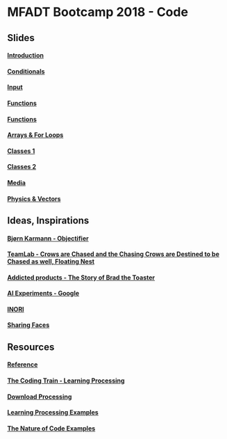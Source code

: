 # MFADT Bootcamp 2018 - Code

## Slides
#### [Introduction](https://docs.google.com/presentation/d/1KLPzJqshiCjFl4wh9oBE0YdIqQGHxcl02zEDNwgMpmQ/edit?usp=sharing)

#### [Conditionals](https://docs.google.com/presentation/d/14r8hctssLJ2s6L97N917AmYNC-KVfCSY3niBR9MpgZA/edit?usp=sharing)

#### [Input](https://docs.google.com/presentation/d/1HGT_LVbB-E3tq2Xqm_f6T7TfOKl0zZy-gFlMhKYKlCs/edit?usp=sharing)

#### [Functions](https://docs.google.com/presentation/d/1pnhpw8OnLQv-GyQkMYYxo0-jgCsR471UhLwjJ57brUw/edit?usp=sharing)

#### [Functions](https://docs.google.com/presentation/d/1pnhpw8OnLQv-GyQkMYYxo0-jgCsR471UhLwjJ57brUw/edit?usp=sharing)

#### [Arrays & For Loops](https://drive.google.com/open?id=1Nd7T-FBs1lJtQqDVnGPxb3layk-5T9opgJnbxYBfxTo)

#### [Classes 1](https://drive.google.com/open?id=1Q45SasYcdHYp4LO9PavrahrVZuF1u6newpDDrx27lFM)

#### [Classes 2](https://drive.google.com/open?id=1wl7aHnMg2dyGg-xfgiDIUZNFugQKL9eHJrxTLBmFhaM)

#### [Media](https://drive.google.com/open?id=1wiyBS2VE8-Vjhu2GHe5yHcDC0RkDbD_naqgFqJNGlXY)

#### [Physics & Vectors](https://drive.google.com/open?id=1_v92whpEu-mosKJKLTu9IWDj3KcZKtLSlNGIJnrYomU)

## Ideas, Inspirations
#### [Bjørn Karmann - Objectifier](https://bjoernkarmann.dk/objectifier)

#### [TeamLab - Crows are Chased and the Chasing Crows are Destined to be Chased as well, Floating Nest](https://www.teamlab.art/w/crows_nest/)

#### [Addicted products - The Story of Brad the Toaster](http://www.simonerebaudengo.com/addictedproducts/)

#### [AI Experiments - Google](https://experiments.withgoogle.com/collection/ai)

#### [INORI](https://vimeo.com/210599507)

#### [Sharing Faces](https://vimeo.com/96549043)

## Resources
#### [Reference](https://processing.org/reference/)

#### [The Coding Train - Learning Processing](https://www.youtube.com/user/shiffman/playlists?shelf_id=2&view=50&sort=dd)

#### [Download Processing](https://processing.org/download/)

#### [Learning Processing Examples](http://learningprocessing.com/examples/)

#### [The Nature of Code Examples](https://github.com/shiffman/The-Nature-of-Code-Examples)